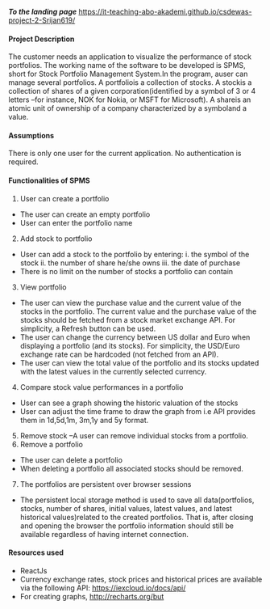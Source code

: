 ***To the landing page***  https://it-teaching-abo-akademi.github.io/csdewas-project-2-Srijan619/

#### Project Description
The  customer  needs  an  application  to  visualize  the  performance  of  stock  portfolios.  The working name of the software to be developed is SPMS, short for Stock Portfolio Management System.In  the  program,  auser  can manage several  portfolios.  A portfoliois  a  collection  of stocks. A stockis a collection of shares of a given corporation(identified by a symbol of 3 or 4 letters –for instance, NOK for Nokia, or MSFT for Microsoft). A shareis an atomic unit of ownership of a company characterized by a symboland a value.

#### Assumptions

There is only one user for the current application. No authentication is required.

#### Functionalities of SPMS

1. User can create a portfolio
 * The user can create an empty portfolio
 * User can enter the portfolio name
2. Add stock to portfolio
 * User can add a stock to the portfolio by entering:
     i.  the symbol of the stock
     ii. the number of share he/she owns
     iii. the date of purchase
 * There is no limit on the number of stocks a portfolio can contain
3. View portfolio
  * The user can view the purchase value and the current value of the stocks in the portfolio. The current value and the purchase value of the stocks should be fetched from a stock market exchange API. For simplicity, a Refresh button can be used.
  * The user can change the currency between US dollar and Euro when displaying a portfolio (and its stocks). For simplicity, the USD/Euro exchange rate can be hardcoded (not fetched from an API).
  * The user can view the total value of the portfolio and its stocks updated with the latest values in the currently selected currency.
4. Compare stock value performances in a portfolio
  * User can see a graph showing the historic valuation of the stocks
  * User can adjust the time frame to draw the graph from i.e API provides them in 1d,5d,1m, 3m,1y and 5y format.
5. Remove stock –A user can remove individual stocks from a portfolio.
6. Remove a portfolio
  * The user can delete a portfolio
  * When deleting a portfolio all associated stocks should be removed.
7. The portfolios are persistent over browser sessions
  * The persistent local storage method is used to save all data(portfolios, stocks, number of shares, initial values, latest values, and latest historical values)related to the created portfolios. That is, after closing and opening the browser the portfolio information should still be available regardless of having internet connection.

#### Resources used

* ReactJs
* Currency exchange rates, stock prices and historical prices are available via the following API: https://iexcloud.io/docs/api/
* For creating graphs, http://recharts.org/but
